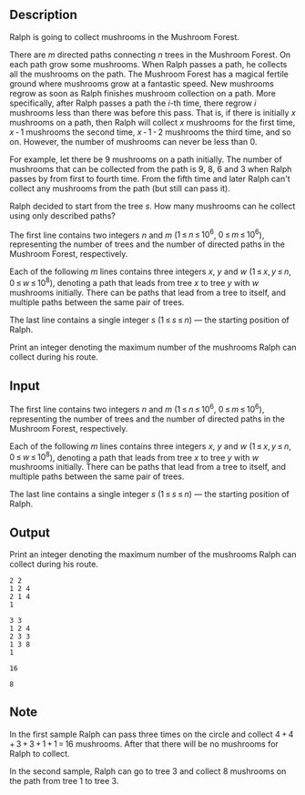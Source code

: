 ## Description

<div><p>Ralph is going to collect mushrooms in the Mushroom Forest. </p><p>There are <span class="tex-span"><i>m</i></span> directed paths connecting <span class="tex-span"><i>n</i></span> trees in the Mushroom Forest. On each path grow some mushrooms. When Ralph passes a path, he collects all the mushrooms on the path. The Mushroom Forest has a magical fertile ground where mushrooms grow at a fantastic speed. New mushrooms regrow as soon as Ralph finishes mushroom collection on a path. More specifically, after Ralph passes a path the <span class="tex-span"><i>i</i></span>-th time, there regrow <span class="tex-span"><i>i</i></span> mushrooms less than there was before this pass. That is, if there is initially <span class="tex-span"><i>x</i></span> mushrooms on a path, then Ralph will collect <span class="tex-span"><i>x</i></span> mushrooms for the first time, <span class="tex-span"><i>x</i> - 1</span> mushrooms the second time, <span class="tex-span"><i>x</i> - 1 - 2</span> mushrooms the third time, and so on. However, the number of mushrooms can never be less than <span class="tex-span">0</span>.</p><p>For example, let there be <span class="tex-span">9</span> mushrooms on a path initially. The number of mushrooms that can be collected from the path is <span class="tex-span">9</span>, <span class="tex-span">8</span>, <span class="tex-span">6</span> and <span class="tex-span">3</span> when Ralph passes by from first to fourth time. From the fifth time and later Ralph can't collect any mushrooms from the path (but still can pass it).</p><p>Ralph decided to start from the tree <span class="tex-span"><i>s</i></span>. How many mushrooms can he collect using only described paths?</p></div><div class="input-specification"><p>The first line contains two integers <span class="tex-span"><i>n</i></span> and <span class="tex-span"><i>m</i></span> (<span class="tex-span">1 ≤ <i>n</i> ≤ 10<sup class="upper-index">6</sup></span>, <span class="tex-span">0 ≤ <i>m</i> ≤ 10<sup class="upper-index">6</sup></span>), representing the number of trees and the number of directed paths in the Mushroom Forest, respectively.</p><p>Each of the following <span class="tex-span"><i>m</i></span> lines contains three integers <span class="tex-span"><i>x</i></span>, <span class="tex-span"><i>y</i></span> and <span class="tex-span"><i>w</i></span> (<span class="tex-span">1 ≤ <i>x</i>, <i>y</i> ≤ <i>n</i></span>, <span class="tex-span">0 ≤ <i>w</i> ≤ 10<sup class="upper-index">8</sup></span>), denoting a path that leads from tree <span class="tex-span"><i>x</i></span> to tree <span class="tex-span"><i>y</i></span> with <span class="tex-span"><i>w</i></span> mushrooms initially. There can be paths that lead from a tree to itself, and multiple paths between the same pair of trees.</p><p>The last line contains a single integer <span class="tex-span"><i>s</i></span> (<span class="tex-span">1 ≤ <i>s</i> ≤ <i>n</i></span>)&nbsp;— the starting position of Ralph. </p></div><div class="output-specification"><p>Print an integer denoting the maximum number of the mushrooms Ralph can collect during his route. </p></div>

## Input

<p>The first line contains two integers <span class="tex-span"><i>n</i></span> and <span class="tex-span"><i>m</i></span> (<span class="tex-span">1 ≤ <i>n</i> ≤ 10<sup class="upper-index">6</sup></span>, <span class="tex-span">0 ≤ <i>m</i> ≤ 10<sup class="upper-index">6</sup></span>), representing the number of trees and the number of directed paths in the Mushroom Forest, respectively.</p><p>Each of the following <span class="tex-span"><i>m</i></span> lines contains three integers <span class="tex-span"><i>x</i></span>, <span class="tex-span"><i>y</i></span> and <span class="tex-span"><i>w</i></span> (<span class="tex-span">1 ≤ <i>x</i>, <i>y</i> ≤ <i>n</i></span>, <span class="tex-span">0 ≤ <i>w</i> ≤ 10<sup class="upper-index">8</sup></span>), denoting a path that leads from tree <span class="tex-span"><i>x</i></span> to tree <span class="tex-span"><i>y</i></span> with <span class="tex-span"><i>w</i></span> mushrooms initially. There can be paths that lead from a tree to itself, and multiple paths between the same pair of trees.</p><p>The last line contains a single integer <span class="tex-span"><i>s</i></span> (<span class="tex-span">1 ≤ <i>s</i> ≤ <i>n</i></span>)&nbsp;— the starting position of Ralph. </p>

## Output

<p>Print an integer denoting the maximum number of the mushrooms Ralph can collect during his route. </p>





```input1
2 2
1 2 4
2 1 4
1

```




```input2
3 3
1 2 4
2 3 3
1 3 8
1

```




```output1
16
```




```output2
8
```



## Note

<p>In the first sample Ralph can pass three times on the circle and collect <span class="tex-span">4 + 4 + 3 + 3 + 1 + 1 = 16</span> mushrooms. After that there will be no mushrooms for Ralph to collect.</p><p>In the second sample, Ralph can go to tree <span class="tex-span">3</span> and collect <span class="tex-span">8</span> mushrooms on the path from tree <span class="tex-span">1</span> to tree <span class="tex-span">3</span>.</p>
